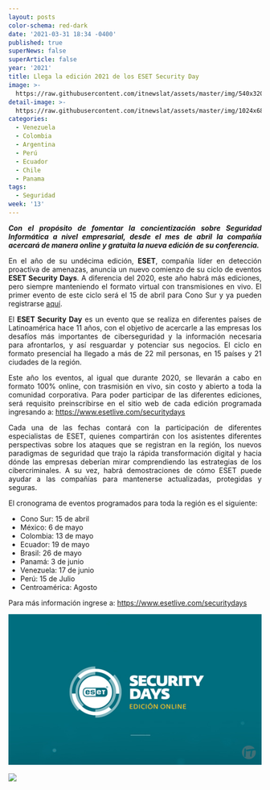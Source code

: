 ```yaml
---
layout: posts
color-schema: red-dark
date: '2021-03-31 18:34 -0400'
published: true
superNews: false
superArticle: false
year: '2021'
title: Llega la edición 2021 de los ESET Security Day
image: >-
  https://raw.githubusercontent.com/itnewslat/assets/master/img/540x320/Eset-Security-Days-p.jpg
detail-image: >-
  https://raw.githubusercontent.com/itnewslat/assets/master/img/1024x680/Eset-Security-Days-g.jpg
categories:
  - Venezuela
  - Colombia
  - Argentina
  - Perú
  - Ecuador
  - Chile
  - Panama
tags:
  - Seguridad
week: '13'
---
```

<p style="text-align: justify;"><em><strong>Con el propósito de fomentar la concientización sobre Seguridad Informática a nivel empresarial, desde el mes de abril</strong></em> <em><strong>la compañía acercará de manera online y gratuita la nueva edición de su conferencia.</strong></em></p>
<p style="text-align: justify;">En el año de su undécima edición, <strong>ESET</strong>, compañía líder en detección proactiva de amenazas, anuncia un nuevo comienzo de su ciclo de eventos <strong>ESET Security Days</strong>. A diferencia del 2020, este año habrá más ediciones, pero siempre manteniendo el formato virtual con transmisiones en vivo. El primer evento de este ciclo será el 15 de abril para Cono Sur y ya pueden registrarse <a href="https://www.esetlive.com/securitydays">aquí</a>.</p>
<p style="text-align: justify;">El <strong>ESET Security Day</strong> es un evento que se realiza en diferentes países de Latinoamérica hace 11 años, con el objetivo de acercarle a las empresas los desafíos más importantes de ciberseguridad y la información necesaria para afrontarlos, y así resguardar y potenciar sus negocios. El ciclo en formato presencial ha llegado a más de 22 mil personas, en 15 países y 21 ciudades de la región.</p>
<p style="text-align: justify;">Este año los eventos, al igual que durante 2020, se llevarán a cabo en formato 100% online, con trasmisión en vivo, sin costo y abierto a toda la comunidad corporativa. Para poder participar de las diferentes ediciones, será requisito preinscribirse en el sitio web de cada edición programada ingresando a: <a href="https://www.esetlive.com/securitydays">https://www.esetlive.com/securitydays</a></p>
<p style="text-align: justify;">Cada una de las fechas contará con la participación de diferentes especialistas de ESET, quienes compartirán con los asistentes diferentes perspectivas sobre los ataques que se registran en la región, los nuevos paradigmas de seguridad que trajo la rápida transformación digital y hacia dónde las empresas deberían mirar comprendiendo las estrategias de los cibercriminales. A su vez, habrá demostraciones de cómo ESET puede ayudar a las compañías para mantenerse actualizadas, protegidas y seguras.</p>
<p style="text-align: justify;">El cronograma de eventos programados para toda la región es el siguiente:</p>

<ul style="text-align: justify;">
	<li>Cono Sur: 15 de abril</li>
	<li>México: 6 de mayo</li>
	<li>Colombia: 13 de mayo</li>
	<li>Ecuador: 19 de mayo</li>
	<li>Brasil: 26 de mayo</li>
	<li>Panamá: 3 de junio</li>
	<li>Venezuela: 17 de junio</li>
	<li>Perú: 15 de Julio</li>
	<li>Centroamérica: Agosto</li>
</ul>
<p style="text-align: justify;">Para más información ingrese a:  <a href="https://www.esetlive.com/securitydays">https://www.esetlive.com/securitydays</a></p>

![](https://raw.githubusercontent.com/itnewslat/assets/master/img/540x320/Eset-Security-Days-p.jpg)

<img src="https://tracker.metricool.com/c3po.jpg?hash=56f88a41e39ab42c063cc51676587a04"/>
